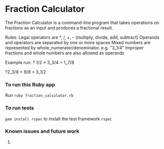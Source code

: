 # Fraction Calculator
The Fraction Calculator is a command-line program that takes operations on fractions as an input and produces a fractional result. 

Rules:
Legal operators are \*, /, +, - (multiply, divide, add, subtract)
Operands and operators are separated by one or more spaces
Mixed numbers are represented by whole_numerator/denominator. e.g. "3_1/4"
Improper fractions and whole numbers are also allowed as operands 

Example run:
? 1/2 * 3_3/4
= 1_7/8 

?2_3/8 + 9/8
= 3_1/2

### To run this Ruby app
Run `ruby fraction_calculator.rb`

### To run tests
`gem install rspec` to install the test framework
`rspec`

### Known issues and future work 
1. 